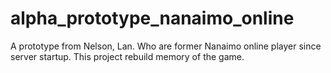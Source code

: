 # alpha_prototype_nanaimo_online
A prototype from Nelson, Lan. Who are former Nanaimo online player since server startup. This project rebuild memory of the game.
